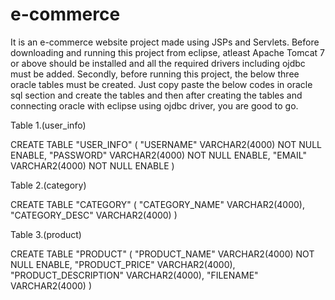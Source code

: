 # e-commerce
It is an e-commerce website project made using JSPs and Servlets. Before downloading and running this project from eclipse, atleast Apache Tomcat 7 or above should be installed and all the required drivers including ojdbc must be added. Secondly, before running this project, the below three oracle tables must be created. Just copy paste the below codes in oracle sql section and create the tables and then after creating the tables and connecting oracle with eclipse using ojdbc driver, you are good to go.

Table 1.(user_info)

CREATE TABLE  "USER_INFO" 
   (	"USERNAME" VARCHAR2(4000) NOT NULL ENABLE, 
	"PASSWORD" VARCHAR2(4000) NOT NULL ENABLE, 
	"EMAIL" VARCHAR2(4000) NOT NULL ENABLE
   )
   
   
Table 2.(category)

CREATE TABLE  "CATEGORY" 
   (	"CATEGORY_NAME" VARCHAR2(4000), 
	"CATEGORY_DESC" VARCHAR2(4000)
   )
   
   
Table 3.(product)

CREATE TABLE  "PRODUCT" 
   (	"PRODUCT_NAME" VARCHAR2(4000) NOT NULL ENABLE, 
	"PRODUCT_PRICE" VARCHAR2(4000), 
	"PRODUCT_DESCRIPTION" VARCHAR2(4000), 
	"FILENAME" VARCHAR2(4000)
   )
